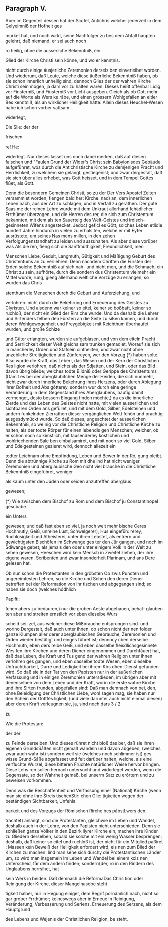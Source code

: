 
<!-- Seite 384 -->
Paragraph  V.
-------------

Aber im Gegenteil dessen hat der Scufel, Antichris welcher jederzeit in dem Gelyeimniß der Hofheit ges

mürket hat, und noch wirkt, seine Nachfolger zu bes dem Abfall haupten gelehrt, daß niemand, er sei auch noch

ro heilig, ohne die ausserliche Bekenntniß, ein

Glied der Kirche Christi sein könne, und wo er kenntnis.

nicht durch einige áusjerliche Zeremonien dersels ben einverleibet worden. Und wiederum, daß Leute, welche diese äußerliche Bekenntniß haben, ob sie schon innerlich unheilig sind, dennoch Glies der der wahren Kirche Christi sein mögen, ja dars vor zu halten waren. Dieses heißt offenbar Lidig vor Finsterniß, und Finsterniß vor Licht ausgeben. Gleich als ob Gott mehr auf die Worte als Wers ke råbe, und einen grössern Wohlgefallen an eitler Bes kenntniß, als an wirklicher Heiligkeit hátte: Allein dieses Heuchel-Wesen habe ich schon vorber sattsam

widerlegt,

Die Slie: der der

frischen

re! He:
<!-- Seite 385 -->


widerlegt. Nur dieses lasset uns noch dabei merken,
daß auf diesen falschen und "Faulen Grund der Wider's
Christ sein Babylonisdes Gebäude aufgeführet, wos
durch die Antichristische Kirche zu demjenigen Pracht
und Herrlichkeit, zu welchem sie gelangt, gestiegenist;
und zwar dergestalt, daß sie sich über alles erhebet,
was Gott heisset, und in dem Tempel Gottes
fißet, als Gott.

  Denn die besondern Gemeinen Christi, so zu der Der Vers
Apostel Zeiten versammlet worden, fiengen bald her: Kirche.
nad) an, dem innerlichen Leben nach, aus der Art zu
schlagen, und in Verfall zu gerathen. Der gute Saas
me der reinen Lehre wurde mit dem Unkraut allerhand
fchädlicher Frrthümer überzogen, und die Herren des
rer, die sich zum Christentum bekannten, mit dem als
ten Sauerteig des Welt-Geistes und irdisch-gesinneten
Wifens angestecket. Jedoc) geficl es Gött, solches
Leben etlidie hundert Jahre hindurch in vielen zu erhals
ten, welche er mit Eyfer ausrüstete, um seines Nas
mens millen, in den zehen Verfolgungenstandhaft zu
leiden und auszuhalten. Als aber diese vorüber was Als die
ren, fieng sich die Sanftmüthigkeit, Freundlichkeit, men

Menschen Liebe, Gedult, Langmuth, Gütigkeit und Mäßigung Geburt des Christentums an zu verliehren. Denn nachdem Chriften die Fürsten der Erden solche Bekenntniß auf sich nah- und nicht men, und die Schmach, ein Christ zu sein, aufhörte, durch die sondern dus Christentum vielmehr ein Mittel wurde, rung, gieng allerhand weltliche Vorzüge zu erlangen; so wurden das Chris

stenthum die Menschen durch die Geburt und Auferziehung, und

verlohren. nicht durch die Bekehrung und Erneuerung des Geistes zu Clyristen. Und alsdenn war keiner so eitel, keiner so boßbaft, keiner so ruchloß, der nicht ein Glied der Rirs che wurde. Und da deshalb die Lehrer und Sirtenders felben den Fürsten an die Seite zu sißen kamen, und durch deren Wohlgewogenheit und Freygebigkeit mit Reichthum überhaufet wurden, und große Schize
<!-- Seite 386 -->

und Güter erlangten, wurden sie aufgeblasen, und von dem eiteln Pracht und Serrlichkeit dieser Welt gleichs sam trunken gemadiet. Worauf sie sich in mancherley Orden und Stafsein cintheilten, und zwar nicht ohne unzebliche Streitigkeiten und Zünfereyen, wer den Vorzug (*) haben solte. Also wurde die Kraft, das Leber:, das Wesen und der Kern der Christlichen Res ligion verlohren, daß nichts als der Sdjatten, und Stein, oder das Bild davon übrig bliebe; welches todte Bildniß oder Gerippe des Christentums (Damit es bei der abergläubifchen Menge der Heiden, die sich nunmehr, nicht zwar durch innerliche Bekehrung ihres Herzens, oder durch Ablegung ihrer Bofheit und Abs gótterey, sondern wur durch eine geringe Veränderung in dem Gegenstand ihres Aberglaubens, häufig damit vermenget, desto bessern Eingang finden möchte,) da es die innerliche Zierde und das Leben des Geistes nicht hatte, mit vielen ausserlichen und sichtbaren Orden ans gefüllet, und mit dem Gold, Silber, Edelsteinen und andern funkelnden Zierrathen dieser vergänglichen Wett fchön und prachtig ausgesdymückt wurde. So daß dieses, ungeachtet der ausserlichen Bekenntniß, so we nig vor die Christliche Religion und Christliche Kirche zu halten, als der todte Rörper für einen lebendis gen Menschen; welcher, ob er schon noch so kimstlich, mit tausenderley köstlichen und wohlriechenden Sale ben einbalsamiret, und mit noch so viel Gold, Silber und Edelgesteinen gezieret wird, dennoch allezeit ein

todter Leichnam ohne Empfindung, Leben und Bewer In der Ró, gung bleibt. Denn die abtrünnige Kirche zu Rom mit dhe ind hat nicht weniger Zeremonien und abergläubische Geo nicht viel brauche in die Christliche Bekenntniß eingeführet, weniger

als kaum unter den Júden oder seiden anzutreffen aberglaus

gewesen;

(*) Wie zwischen dem Bischof zu Rom und dem Bischof ju Constantinopel gescbabe.

ein Unters
<!-- Seite 387 -->
gewesen; und daß fast eben so viel, ja noch weit mehr bische Ceres Hochmutly, Geiß, unreine Lust, Schwelgerer), Hus eingefüh: rerey, Ruchlosigkeit und Atheisterei, unter ihren Lebstet, als entrern und gewichtigsten Bischöfen im Schwange ges ter den Jür gangen, und noch im Sdiwange gebet; als jemals den oder unter einigem Volk in der Welt zu sehen gewesen, Heeschen wird kein Mensch in Zweifel ziehen, der ihre eigene waren. Scribenten und zwar insonderheit Plarinam, und ans Dere gelesen hat.

Ob nun schon die Protestanten in den gröbsten Ob zwis Puncten und ungereimtesten Lehren, so die Kirche und Schen den deren Diener betreffen bei der Reformation von ihr tischen und abgegangen sind; so haben sie doch (welches hódhlich

Papifti:

fchen abers zu bedauren,) nur die groben Aeste abgehauen, behal- glauben ten aber und streiten ernstlich vor eben dieselbe Wurs

scheid sei, zel, aus welcher diese Mißbrauche entsprungen sind. und worino Dergestalt, daß auch unter ihnen, ob schon nicht der nen folder ganze Klumpen aller derer aberglaubischen Gebrauche, Zeremonien und Orden wieder bestätigt und einges führet ist; dennocy cben derselbe Hochmuth, eben ders relbe Geiß, und eben dasselbe fleisdlichsgesinnete Wes fen ihre Kirchen und deren Diener eingenommen und Durchfåuert hat, daß das Leben, die Kraft und Tus gend der wahren Religion unter ihnen verlohren ges gangen, und eben dasselbe todte Wesen, eben dieselbe Unfruchtbarkeit, Durre und Ledigkeit bei ihrem Kirs dhen-Dienst gefunden wird. So daß sie in der Tat von den Papisten nur in der äußerlichen Verfassung und in einigen Zeremonien untersdieden, im übrigen aber mit denenselben von dem Leben und der Kraft, worin die erste wahre Kircbe und ihre Sirten frunden, abgefallen sind: Daß man demnach von bei, den, ohne Beleidigung der Christlichen Liebe, wohl sagen mag, sie haben nur den Schein der Gottfés ligkeit, (und viele darunter auch nicht einmal diesen) aber deren Kraft verleugnen sie, ja, sind noch dars 3 / 2

zu

 Wie die
Protestan:

der der

<!-- Seite 388 -->

zu Feinde derselben. Und dieses rühret nicht bloß das ber, daß sie ihren eigenen GrundsSåßen nicht gemaß wandeln und davon abgeben, (welches zwar auch wahr ist) sondern weil sie (welches noch schlimmer ist) ges wisse Grund-Sáße abgefasset und feit darüber halten, welche, als eine verfluchte Wurzel, diese bitteren Früchte natürlicher Weise hervor bringen. Diese Lehs ren sollen hernach untersucht und widcrleget werden, wenn die Gegensate, so der Wahrheit gemäß, bei unserm Satz zu erórtern und zu beweisen vorkommen.

Denn was die Beschaffenheit und Verfassung einer
(National) Kirche (wenn man sie ohne ihre Štreis tischenStir: chen Glie: tigkeiten wegen der beständigen Sichtbarkeit, Unfehla

barkeit und des Vorzugs der Römischen Rirche bes påbstl.wers den.

trachtet) anlangt, sind die Protestanten, gleichwie im Leben und Wandel, deshalb auch in der Lehre, von den Papisten nicht unterschieden. Denn sie schließen ganze Völker in den Bezirk ilyrer Kirche ein, machen ihre Kinder zu Gliedern derselben, sobald sie solche mit ein wenig Wasser besprengen; deshalb, daß keiner so citel und ruchloß ist, der nicht für ein Mitglied paßiret : Massen kein Beweiß der Heiligkeit erfordert wird, eis nen zum Blied der Kirchen zu machen. lind man sehe sich durchy die Protestantischen Länder um, so wird man insgemein im Leben und Wandel bei einem kcis nen Unterscheid, får dem andern finden; sondern{der, ro in den Rindern des Unglaubens herrsihet, hat

sein Werk in beiden. Daß demnach die ReformaDas Chris tion oder Reinigung der Kirche, dieser Mangelhasobe steht

tigkeit halber, nur in Hegung einiger, dem Begrif pornämlich nach, nicht so gar grober Frrthümer; keineswegs aber in Erneue in Reinigung, Veränderung, Verbesserung und Seriens. Erneuerung des Serzens, als dem Hauptgrund

des Lebens und Wejenis der Christlichen Religion,
be steht.

